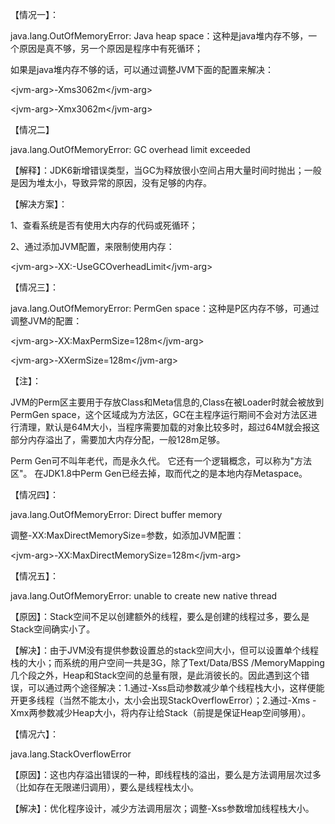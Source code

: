 【情况一】：

java.lang.OutOfMemoryError: Java heap space：这种是java堆内存不够，一个原因是真不够，另一个原因是程序中有死循环；

如果是java堆内存不够的话，可以通过调整JVM下面的配置来解决：

&lt;jvm-arg&gt;-Xms3062m&lt;/jvm-arg&gt;

&lt;jvm-arg&gt;-Xmx3062m&lt;/jvm-arg&gt;

【情况二】

java.lang.OutOfMemoryError: GC overhead limit exceeded

【解释】：JDK6新增错误类型，当GC为释放很小空间占用大量时间时抛出；一般是因为堆太小，导致异常的原因，没有足够的内存。

【解决方案】：

1、查看系统是否有使用大内存的代码或死循环；

2、通过添加JVM配置，来限制使用内存：

&lt;jvm-arg&gt;-XX:-UseGCOverheadLimit&lt;/jvm-arg&gt;

【情况三】：

java.lang.OutOfMemoryError: PermGen space：这种是P区内存不够，可通过调整JVM的配置：

&lt;jvm-arg&gt;-XX:MaxPermSize=128m&lt;/jvm-arg&gt;

&lt;jvm-arg&gt;-XXermSize=128m&lt;/jvm-arg&gt;

【注】：

JVM的Perm区主要用于存放Class和Meta信息的,Class在被Loader时就会被放到PermGen space，这个区域成为方法区，GC在主程序运行期间不会对方法区进行清理，默认是64M大小，当程序需要加载的对象比较多时，超过64M就会报这部分内存溢出了，需要加大内存分配，一般128m足够。



Perm Gen可不叫年老代，而是永久代。 它还有一个逻辑概念，可以称为"方法区"。 在JDK1.8中Perm Gen已经去掉，取而代之的是本地内存Metaspace。



【情况四】：

java.lang.OutOfMemoryError: Direct buffer memory

调整-XX:MaxDirectMemorySize=参数，如添加JVM配置：

&lt;jvm-arg&gt;-XX:MaxDirectMemorySize=128m&lt;/jvm-arg&gt;

【情况五】：

java.lang.OutOfMemoryError: unable to create new native thread

【原因】：Stack空间不足以创建额外的线程，要么是创建的线程过多，要么是Stack空间确实小了。

【解决】：由于JVM没有提供参数设置总的stack空间大小，但可以设置单个线程栈的大小；而系统的用户空间一共是3G，除了Text/Data/BSS /MemoryMapping几个段之外，Heap和Stack空间的总量有限，是此消彼长的。因此遇到这个错误，可以通过两个途径解决：1.通过-Xss启动参数减少单个线程栈大小，这样便能开更多线程（当然不能太小，太小会出现StackOverflowError）；2.通过-Xms -Xmx两参数减少Heap大小，将内存让给Stack（前提是保证Heap空间够用）。

【情况六】：

java.lang.StackOverflowError

【原因】：这也内存溢出错误的一种，即线程栈的溢出，要么是方法调用层次过多（比如存在无限递归调用），要么是线程栈太小。

【解决】：优化程序设计，减少方法调用层次；调整-Xss参数增加线程栈大小。

